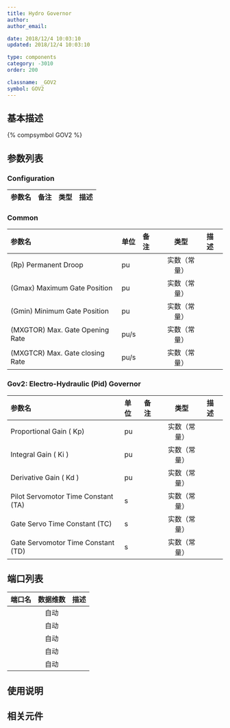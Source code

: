 ```yaml
---
title: Hydro Governor
author: 
author_email:

date: 2018/12/4 10:03:10
updated: 2018/12/4 10:03:10

type: components
category: -3010
order: 200

classname: _GOV2
symbol: GOV2
---
```

## 基本描述
{% compsymbol GOV2 %}

## 参数列表
### Configuration
| 参数名 | 备注 | 类型 | 描述 |
| :--- | :--- | :--: | :--- |

### Common
| 参数名 | 单位 | 备注 | 类型 | 描述 |
| :--- | :--- | :--- | :--: | :--- |
| (Rp) Permanent Droop | pu |  | 实数（常量） |  |
| (Gmax) Maximum Gate Position | pu |  | 实数（常量） |  |
| (Gmin) Minimum Gate Position | pu |  | 实数（常量） |  |
| (MXGTOR) Max. Gate Opening Rate | pu/s |  | 实数（常量） |  |
| (MXGTCR) Max. Gate closing Rate | pu/s |  | 实数（常量） |  |

### Gov2:  Electro-Hydraulic (Pid) Governor
| 参数名 | 单位 | 备注 | 类型 | 描述 |
| :--- | :--- | :--- | :--: | :--- |
| Proportional Gain ( Kp)  | pu |  | 实数（常量） |  |
| Integral Gain ( Ki ) | pu |  | 实数（常量） |  |
| Derivative Gain ( Kd ) | pu |  | 实数（常量） |  |
| Pilot Servomotor Time Constant (TA) | s |  | 实数（常量） |  |
| Gate Servo Time Constant (TC) | s |  | 实数（常量） |  |
| Gate Servomotor Time Constant (TD) | s |  | 实数（常量） |  |


## 端口列表

| 端口名 | 数据维数 | 描述 |
| :--- | :--:  | :--- |
|  | 自动 | |                   
|  | 自动 | |                   
|  | 自动 | |                   
|  | 自动 | |                   
|  | 自动 | |                   

## 使用说明



## 相关元件


